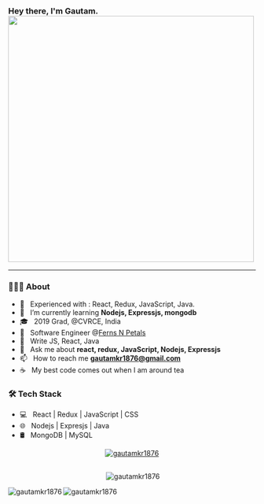 ### Hey there, I'm Gautam. <img src="https://rishavanand.github.io/static/images/greetings.gif" width="500" >
<hr>
<h3> 👨🏻‍💻 About </h3>

- 🔭 &nbsp; Experienced with : React, Redux, JavaScript, Java.
- 🌱 &nbsp; I’m currently learning **Nodejs, Expressjs, mongodb**
- 🎓 &nbsp; 2019 Grad, @CVRCE, India
- 💼 &nbsp; Software Engineer @[Ferns N Petals](https://fnp.com)
- 🌱 &nbsp; Write JS, React, Java
- 💬  &nbsp; Ask me about **react, redux, JavaScript, Nodejs, Expressjs**
- 📫  &nbsp; How to reach me **gautamkr1876@gmail.com**
- ☕ &nbsp; My best code comes out when I am around tea

<h3>🛠 Tech Stack</h3>

- 💻 &nbsp; React | Redux | JavaScript | CSS
- 🌐 &nbsp; Nodejs | Expresjs | Java
- 🛢 &nbsp; MongoDB | MySQL

<p align="center"> <a href="https://github.com/ryo-ma/github-profile-trophy"><img src="https://github-profile-trophy.vercel.app/?username=gautamkr1876" alt="gautamkr1876" /></a> </p>

<p align="center"> <a href="https://twitter.com/" target="blank"><img src="https://img.shields.io/twitter/follow/?logo=twitter&style=for-the-badge" alt="" /></a> </p>

<p align="center">&nbsp;<img align="center" src="https://github-readme-stats.vercel.app/api?username=gautamkr1876&show_icons=true&locale=en" alt="gautamkr1876" /></p>
<p><img align="left" src="https://github-readme-streak-stats.herokuapp.com/?user=gautamkr1876&" alt="gautamkr1876" /></p>
<p><img align="center" src="https://github-readme-stats.vercel.app/api/top-langs?username=gautamkr1876&show_icons=true&locale=en&layout=compact" alt="gautamkr1876" /></p>

